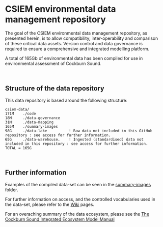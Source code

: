 # CSIEM environmental data management repository

The goal of the CSIEM environmental data management repository, as presented herein, is to allow compatibility, inter-operability and comparison of these critical data assets. Version control and data governance is required to ensure a comprehensive and integrated modelling platform. 

A total of 165Gb of environmental data has been compiled for use in environmental assessment of Cockburn Sound.

<br>

## Structure of the data repository

This data repository is based around the following structure:

```
csiem-data/
171M    ./code
18M     ./data-governance
31M     ./data-mapping
165M    ./summary-images
98G     ./data-lake          ! Raw data not included in this GitHub repository : see access for further information. 
65G     ./data-warehouse.    ! Ingested (standardised) data not included in this repository : see access for further information. 
TOTAL = 165G	
```

<br>

## Further information

Examples of the compiled data-set can be seen in the [summary-images](https://github.com/SEAF-CS/csiem-data/blob/main/summary-images/2013_2024/SAL/0002_CS_KSMid.png) folder.

For further information on access, and the controlled vocabularies used in the data-set, please refer to the [Wiki](https://github.com/SEAF-CS/csiem-data/wiki) pages.

For an overaching summary of the data ecosystem, please see the [The Cockburn Sound Integrated Ecosystem Model Manual](https://aquaticecodynamics.github.io/csiem-science/index.html)
